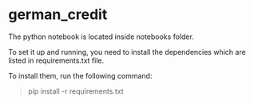 # german_credit

The python notebook is located inside notebooks folder.

To set it up and running, you need to install the dependencies which are listed in requirements.txt file.

To install them, run the following command:

> pip install -r requirements.txt